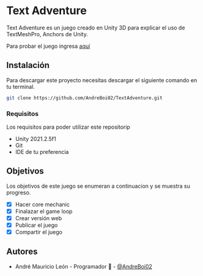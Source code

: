 # Text Adventure

Text Adventure es un juego creado en Unity 3D para explicar el uso de TextMeshPro, Anchors de Unity.

Para probar el juego ingresa [aquí](https://datbois2pro.itch.io/text-adventure?secret=FSm3cjtOvE0HcT5krWTjYI4GKMk)

## Instalación

Para descargar este proyecto necesitas descargar el siguiente comando en tu terminal.

```bash
git clone https://github.com/AndreBoi02/TextAdventure.git
```

### Requisitos

Los requisitos para poder utilizar este repositorip

* Unity 2021.2.5f1
* Git
* IDE de tu preferencia

## Objetivos

Los objetivos de este juego se enumeran a continuacion y se muestra su progreso.

- [x] Hacer core mechanic
- [x] Finalazar el game loop
- [x] Crear versión web
- [x] Publicar el juego
- [x] Compartir el juego

## Autores

* André Mauricio León - Programador :hot_face: - [@AndreBoi02](https://github.com/AndreBoi02)